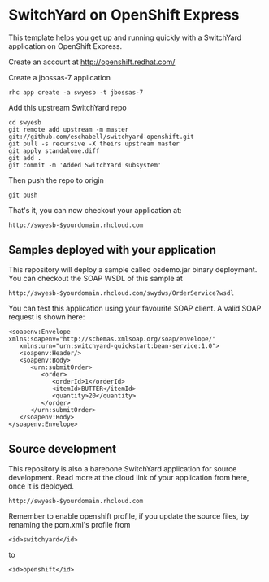 SwitchYard on OpenShift Express
===============================

This template helps you get up and running quickly with a SwitchYard application on
OpenShift Express.

Create an account at http://openshift.redhat.com/

Create a jbossas-7 application

    rhc app create -a swyesb -t jbossas-7

Add this upstream SwitchYard repo

    cd swyesb
    git remote add upstream -m master git://github.com/eschabell/switchyard-openshift.git
    git pull -s recursive -X theirs upstream master
    git apply standalone.diff
    git add .
    git commit -m 'Added SwitchYard subsystem'

Then push the repo to origin

    git push

That's it, you can now checkout your application at:

    http://swyesb-$yourdomain.rhcloud.com

Samples deployed with your application
--------------------------------------

This repository will deploy a sample called osdemo.jar binary deployment. You can
checkout the SOAP WSDL of this sample at

    http://swyesb-$yourdomain.rhcloud.com/swydws/OrderService?wsdl

You can test this application using your favourite SOAP client. A valid SOAP request
is shown here:

    <soapenv:Envelope xmlns:soapenv="http://schemas.xmlsoap.org/soap/envelope/"
       xmlns:urn="urn:switchyard-quickstart:bean-service:1.0">
       <soapenv:Header/>
       <soapenv:Body>
          <urn:submitOrder>
             <order>
                <orderId>1</orderId>
                <itemId>BUTTER</itemId>
                <quantity>20</quantity>
             </order>
          </urn:submitOrder>
       </soapenv:Body>
    </soapenv:Envelope>

Source development
------------------

This repository is also a barebone SwitchYard application for source development.
Read more at the cloud link of your application from here, once it is deployed.

    http://swyesb-$yourdomain.rhcloud.com

Remember to enable openshift profile, if you update the source files, by renaming
the pom.xml's profile from

    <id>switchyard</id>

to

    <id>openshift</id>
